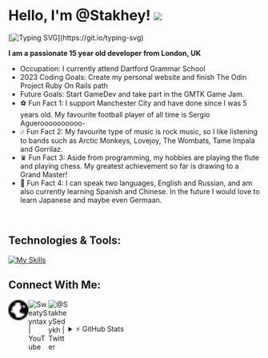 <h1>
Hello, I'm @Stakhey! 
<img src="https://media.giphy.com/media/hvRJCLFzcasrR4ia7z/giphy.gif" width="28"> 
</h1>

[![Typing SVG](https://readme-typing-svg.herokuapp.com?font=Fira+Code&size=22&pause=1000&width=435&lines=print(%22Hello+World!%22);age+%3D+15;hobbies+%3D+%5Bchess%2C+music%2C+coding%5D;if+date+%3D+%223+Dec%22%3A;print(%22Happy+Birthday!%22);while+life+%3D%3D+True%3A;print(%22I+%E2%9D%A4+programming!%22))](https://git.io/typing-svg)

<b>I am a passionate 15 year old developer from London, UK</b>

<!--TODO: 5-10 Bullet Points About Me: -->
- Occupation: I currently attend Dartford Grammar School
- 2023 Coding Goals: Create my personal website and finish The Odin Project Ruby On Rails path
- Future Goals: Start GameDev and take part in the GMTK Game Jam. 
- ⚽ Fun Fact 1: I support Manchester City and have done since I was 5 years old. My favourite football player of all time is Sergio Agueroooooooooo- 
- 🎶 Fun Fact 2: My favourite type of music is rock music, so I like listening to bands such as Arctic Monkeys, Lovejoy, The Wombats, Tame Impala and Gorrilaz. 
- ♛ Fun Fact 3: Aside from programming, my hobbies are playing the flute and playing chess. My greatest achievement so far is drawing to a Grand Master!
- 💬 Fun Fact 4: I can speak two languages, English and Russian, and am also currently learning Spanish and Chinese. In the future I would love to learn Japanese and maybe even Germaan.

<br>

## Technologies & Tools:

[![My Skills](https://skillicons.dev/icons?i=github,linux,bash,vscode,stackoverflow,py,js,html,css,discord,ruby,rails&theme=dark)](https://skillicons.dev)

## Connect With Me: 

[<img align="left" alt="Stakhey.com" width="40px" src="https://raw.githubusercontent.com/iconic/open-iconic/master/svg/globe.svg" />][website]
[<img align="left" alt="SweatySyntax | YouTube" width="40px" src="https://cdn.jsdelivr.net/npm/simple-icons@v3/icons/youtube.svg" />][youtube]
[<img align="left" alt="@StakheySedykh | Twitter" width="40px" src="https://cdn.jsdelivr.net/npm/simple-icons@v3/icons/twitter.svg" />][twitter] 

<br><br>

<details><summary>⚡ GitHub Stats</summary>
<p>
<a href="https://github.com/Stakhey">
    <img align ="center" alt="Stakhey's Github Languages" src="https://github-readme-stats.vercel.app/api/top-langs/?username=stakhey&layout=compact&theme=dark"/>   
</a>

![GitHub Streak](http://github-readme-streak-stats.herokuapp.com?user=Stakhey&theme=dark&hide_border=false&date_format=M%20j%5B%2C%20Y%5D)

</p>
</details>

[website]: https://www.stakhey.com
[twitter]: https://twitter.com/StakheySedykh
[youtube]: https://www.youtube.com/channel/
